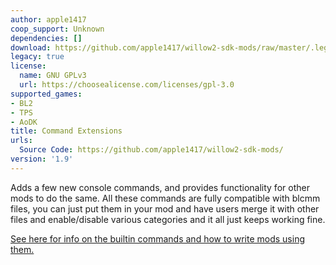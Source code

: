 ```yaml
---
author: apple1417
coop_support: Unknown
dependencies: []
download: https://github.com/apple1417/willow2-sdk-mods/raw/master/.legacy/CommandExtensions.zip
legacy: true
license:
  name: GNU GPLv3
  url: https://choosealicense.com/licenses/gpl-3.0
supported_games:
- BL2
- TPS
- AoDK
title: Command Extensions
urls:
  Source Code: https://github.com/apple1417/willow2-sdk-mods/
version: '1.9'
---
```

Adds a few new console commands, and provides functionality for other mods to do the same. All these commands are fully compatible with blcmm files, you can just put them in your mod and have users merge it with other files and enable/disable various categories and it all just keeps working fine.

[See here for info on the builtin commands and how to write mods using them.](https://github.com/apple1417/willow2-sdk-mods/blob/master/.legacy/Writing-Mods.md)